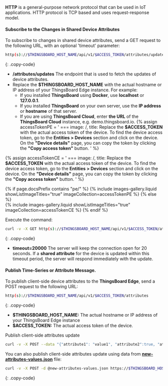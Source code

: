 **HTTP** is a general-purpose network protocol that can be used in IoT applications. HTTP protocol is TCP based and uses request-response model.

#### Subscribe to the Changes in Shared Device Attributes

To subscribe to changes in shared device attributes, send a GET request to the following URL, with an optional 'timeout' parameter:

```bash
http(s)://$THINGSBOARD_HOST_NAME/api/v1/$ACCESS_TOKEN/attributes/updates
```
{: .copy-code}

* **/attributes/updates** The endpoint that is used to fetch the updates of device attributes.
* Replace the **$THINGSBOARD_HOST_NAME** with the actual hostname or IP address of your ThingsBoard Edge instance. For example:
    * If you installed **ThingsBoard** using **Docker**, use **localhost** or **127.0.0.1**.
    * If you installed **ThingsBoard** on your own server, use the **IP address** or **hostname** of that server.
    * If you are using **ThingsBoard Cloud**, enter **the URL** of the **ThingsBoard Cloud** instance, e.g. demo.thingsboard.io.
{% assign accessTokenPE = '
    ===
      image: /,
      title: Replace the **$ACCESS_TOKEN** with the actual access token of the device. To find the device access token, go to the **Entities > Devices** section and click on the device. On the **"Device details"** page, you can copy the token by clicking the **"Copy access token"** button.
'
%}

{% assign accessTokenCE = '
    ===
      image: /,
      title: Replace the **$ACCESS_TOKEN** with the actual access token of the device. To find the device access token, go to the **Entities > Devices** section and click on the device. On the **"Device details"** page, you can copy the token by clicking the **"Copy access token"** button.
'
%}

{% if page.docsPrefix contains "pe/" %}
{% include images-gallery.liquid showListImageTitles="true" imageCollection=accessTokenPE %}
{% else %}  
{% include images-gallery.liquid showListImageTitles="true" imageCollection=accessTokenCE %}
{% endif %}

Execute the command:
```bash
curl -v -X GET http(s)://$THINGSBOARD_HOST_NAME/api/v1/$ACCESS_TOKEN/attributes/updates?timeout=20000
```
{: .copy-code}

* **timeout=20000** The server will keep the connection open for 20 seconds. If a **shared attribute** for the device is updated within this timeout period, the server will respond immediately with the update.

#### Publish Time-Series or Attribute Message.

To publish client-side device attributes to the **ThingsBoard Edge**, send a POST request to the following URL:

```bash
http(s)://$THINGSBOARD_HOST_NAME/api/v1/$ACCESS_TOKEN/attributes
```
{: .copy-code}

* **$THINGSBOARD_HOST_NAME:** The actual hostname or IP address of your ThingsBoard Edge instance
* **$ACCESS_TOKEN:** The actual access token of the device.

Publish client-side attributes update

```bash
curl -v -X POST --data "{"attribute1": "value1", "attribute2":true, "attribute3": 43.0}" https:/$THINGSBOARD_HOST_NAME/api/v1/$ACCESS_TOKEN/attributes --header "Content-Type:application/json"
```

You can also publish client-side attributes update using data from [**new-attributes-values.json**](/docs/reference/resources/new-attributes-values.json) file:

```bash
curl -v -X POST -d @new-attributes-values.json https://$THINGSBOARD_HOST_NAME/api/v1/$ACCESS_TOKEN/attributes --header "Content-Type:application/json"
```
{: .copy-code}